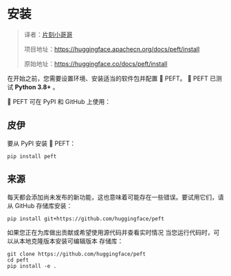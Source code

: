 # 安装

> 译者：[片刻小哥哥](https://github.com/jiangzhonglian)
>
> 项目地址：<https://huggingface.apachecn.org/docs/peft/install>
>
> 原始地址：<https://huggingface.co/docs/peft/install>


在开始之前，您需要设置环境、安装适当的软件包并配置 🤗 PEFT。 🤗 PEFT 已测试
 **Python 3.8+**
 。


🤗 PEFT 可在 PyPI 和 GitHub 上使用：


## 皮伊



要从 PyPI 安装 🤗 PEFT：



```
pip install peft
```


## 来源



每天都会添加尚未发布的新功能，这也意味着可能存在一些错误。要试用它们，请从 GitHub 存储库安装：



```
pip install git+https://github.com/huggingface/peft
```


如果您正在为库做出贡献或希望使用源代码并查看实时情况
当您运行代码时，可以从本地克隆版本安装可编辑版本
存储库：



```
git clone https://github.com/huggingface/peft
cd peft
pip install -e .
```